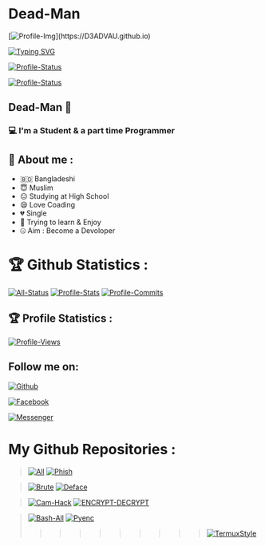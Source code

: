 <!-- Github README -->
# Dead-Man

[![Profile-Img](https://avatars.githubusercontent.com/u/82598662?s=400&u=c1a1c80a06e52c5f672fe1bc0f41cc1f8d619940&v=4"&alt="logo"&width="250"&height="250")](https://D3ADVAU.github.io)

[![Typing SVG](http://readme-typing-svg.herokuapp.com?color=%23F70404&center=true&vCenter=true&multiline=false&lines=Hi+There+Welcome+to+my+profile;I+am+Dead-Man;Learning+coding+too+slow;Love+Allah;We+am+Muslims;Respect+us)](https://D3ADVAU.github.io)

[![Profile-Status](https://github-readme-stats.vercel.app/api?username=D3ADVAU&show_icons=true&include_all_commits=true&theme=react&cache_seconds=3200&hide_border=true)](https://D3ADVAU.github.io)

[![Profile-Status](https://github-readme-stats.vercel.app/api/top-langs/?username=D3ADVAU&layout=compact&theme=react&hide_border=true)](https://D3ADVAU.github.io)

## Dead-Man 👋

### 💻 I'm a Student & a part time Programmer

## 🤠 About me :

- 🇧🇩 Bangladeshi
- 😇 Muslim
- 😐 Studying at High School
- 😪 Love Coading
- 💔 Single
- 🐍 Trying to learn & Enjoy
- 🤐 Aim : Become a Devoloper

# 🏆 Github Statistics :
[![All-Status](https://metrics.lecoq.io/D3ADVAU)](https://D3ADVAU.github.io)
[![Profile-Stats](https://github-profile-trophy.vercel.app/?username=D3ADVAU&theme=onedark)](https://D3ADVAU.github.io)
[![Profile-Commits](https://github-readme-streak-stats.herokuapp.com?user=D3ADVAU&theme=dark&hide_border=true&date_format=n%2Fj%5B%2FY%5D&fire=FF2D2D&stroke=FF2D2D&ring=FF2D2D&border=FF2D2D&currStreakNum=FF2D2D&sideNums=FF2D2D&sideLabels=FF2D2D&dates=FF2D2D&currStreakLabel=FF2D2D)](https://D3ADVAU.github.io)
## 🏆 Profile Statistics :
[![Profile-Views](https://komarev.com/ghpvc/?username=D3ADVAU&style=plastic&color=F70000)](https://D3ADVAU.github.io)
## Follow me on:

[![Github](https://img.shields.io/badge/GITHUB-DEAD%20MAN-green?colorA=%23fffff&colorB=%23000000&style=for-the-badge)](https://guthub.com/D3ADVAU)

[![Facebook](https://img.shields.io/badge/FACEBOOK-DEAD%20MAN-green?colorA=%2300BFFF&colorB=%23000080&style=for-the-badge)](https://fb.com/D3ADVAU)

[![Messenger](https://img.shields.io/badge/MASSENGER-DEAD%20MAN-green?colorA=%238B008B&colorB=%23700FF00&style=for-the-badge)](https://m.me/D3ADVAU)

# My Github Repositories :

> [![All](https://github-readme-stats.vercel.app/api/pin/?username=D3ADVAU&repo=All&theme=highcontrast)](https://github.com/D3ADVAU/All)  [![Phish](https://github-readme-stats.vercel.app/api/pin/?username=D3ADVAU&repo=Phish&theme=merko)](https://github.com/D3ADVAU/Phish)

> [![Brute](https://github-readme-stats.vercel.app/api/pin/?username=D3ADVAU&repo=Brute&theme=radical)](https://github.com/D3ADVAU/Brute) [![Deface](https://github-readme-stats.vercel.app/api/pin/?username=D3ADVAU&repo=Deface&theme=blue-green)](https://github.com/D3ADVAU/Deface)

> [![Cam-Hack](https://github-readme-stats.vercel.app/api/pin/?username=D3ADVAU&repo=Cam-Hack&theme=algolia)](https://github.com/D3ADVAU/Cam-Hack) [![ENCRYPT-DECRYPT](https://github-readme-stats.vercel.app/api/pin/?username=D3ADVAU&repo=ENCRYPT-DECRYPT&theme=chartreuse-dark)](https://github.com/D3ADVAU/ENCRYPT-DECRYPT)

> [![Bash-All](https://github-readme-stats.vercel.app/api/pin/?username=D3ADVAU&repo=Bash-All&theme=blue-green)](https://github.com/D3ADVAU/Bash-All) [![Pyenc](https://github-readme-stats.vercel.app/api/pin/?username=D3ADVAU&repo=Pyenc&theme=gotham)](https://github.com/D3ADVAU/Pyenc)
> > > > > > > > > > [![TermuxStyle](https://github-readme-stats.vercel.app/api/pin/?username=D3ADVAU&repo=Termuxstyle&theme=great-gatsby)](https://github.com/D3ADVAU/Termuxstyle)
